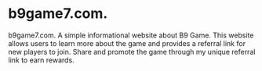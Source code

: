 # b9game7.com.
b9game7.com. A simple informational website about B9 Game. This website allows users to learn more about the game and provides a referral link for new players to join. Share and promote the game through my unique referral link to earn rewards.
